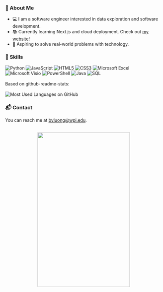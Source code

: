 <!--
![Bhansea's GitHub Stats](https://github-readme-stats.vercel.app/api?username=bhansea&show_icons=true&theme=dark)
-->
### 📝 About Me
- 💻 I am a software engineer interested in data exploration and software development.
- 📚 Currently learning Next.js and cloud deployment. Check out [my website](https://brandon-luong.com)!
- 🎯 Aspiring to solve real-world problems with technology.

### 🔧 Skills
![Python](https://img.shields.io/badge/Python-3670A0?style=for-the-badge&logo=python&logoColor=ffdd54)
![JavaScript](https://img.shields.io/badge/JavaScript-F7DF1E?style=for-the-badge&logo=javascript&logoColor=black)
![HTML5](https://img.shields.io/badge/HTML5-E34F26?style=for-the-badge&logo=html5&logoColor=white)
![CSS3](https://img.shields.io/badge/CSS3-1572B6?style=for-the-badge&logo=css3&logoColor=white)
![Microsoft Excel](https://img.shields.io/badge/Microsoft%20Excel-217346?style=for-the-badge&logo=microsoft-excel&logoColor=white)
![Microsoft Visio](https://img.shields.io/badge/Microsoft%20Visio-3955A3?style=for-the-badge&logo=microsoft-visio&logoColor=white)
![PowerShell](https://img.shields.io/badge/PowerShell-5391FE?style=for-the-badge&logo=powershell&logoColor=white)
![Java](https://img.shields.io/badge/Java-007396?style=for-the-badge&logo=java&logoColor=white)
![SQL](https://img.shields.io/badge/SQL-CC2927?style=for-the-badge&logo=microsoft-sql-server&logoColor=white)
<br><br>
Based on github-readme-stats:
<br><br>
![Most Used Languages on GitHub](https://github-readme-stats.vercel.app/api/top-langs/?username=bhansea&layout=compact&theme=dark)

### 📬 Contact
You can reach me at [bvluong@wpi.edu](mailto:bvluong@wpi.edu).
<br><br>
<p align="center"> 
    <img src="https://media1.tenor.com/m/r0R0N3dI3kIAAAAd/dancing-cat-dance.gif" width="297" height="498" />
</p>
